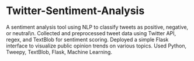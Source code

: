 # Twitter-Sentiment-Analysis
A sentiment analysis tool using NLP to classify tweets as positive, negative, or neutral\n.
Collected and preprocessed tweet data using Twitter API, regex, and TextBlob for sentiment scoring.
Deployed a simple Flask interface to visualize public opinion trends on various topics.
Used Python, Tweepy, TextBlob, Flask, Machine Learning.
